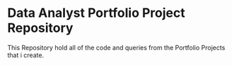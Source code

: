 # Data Analyst Portfolio Project Repository
This Repository hold all of the code and queries from the Portfolio Projects that i create.


